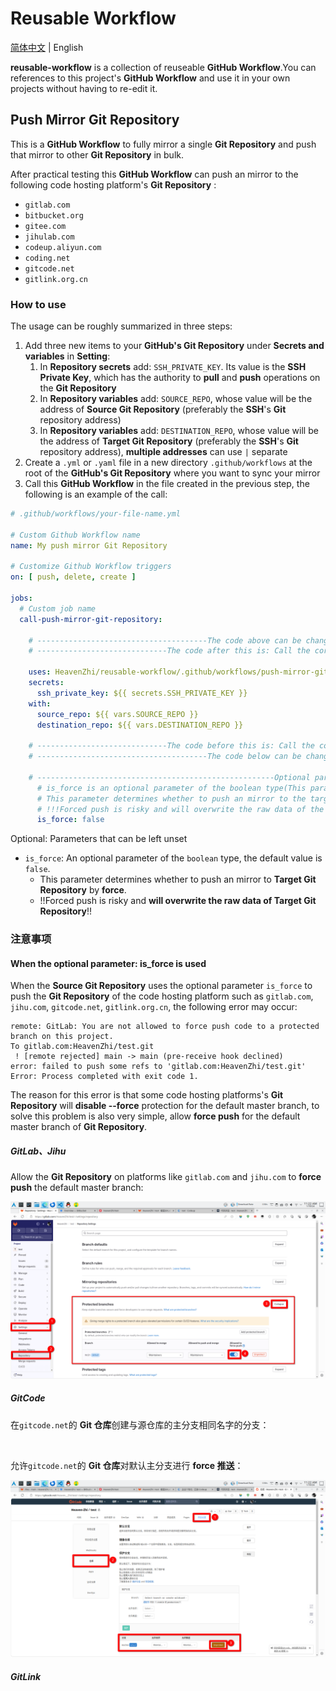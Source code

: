 # Reusable Workflow

[简体中文](./README.md) | English

**reusable-workflow** is a collection of reuseable **GitHub Workflow**.You can references to this project's **GitHub Workflow** and use it in your own projects without having to re-edit it.

## Push Mirror Git Repository

This is a **GitHub Workflow** to fully mirror a single **Git Repository** and push that mirror to other **Git Repository** in bulk.

After practical testing this **GitHub Workflow** can push an mirror to the following code hosting platform's **Git Repository** :

- `gitlab.com`
- `bitbucket.org`
- `gitee.com`
- `jihulab.com`
- `codeup.aliyun.com`
- `coding.net`
- `gitcode.net`
- `gitlink.org.cn`

### How to use

The usage can be roughly summarized in three steps:

1. Add three new items to your **GitHub's Git Repository** under **Secrets and variables** in  **Setting**:
   1. In **Repository secrets** add: `SSH_PRIVATE_KEY`. Its value is the **SSH Private Key**, which has the authority to **pull** and **push** operations on the **Git Repository**
   2. In **Repository variables** add: `SOURCE_REPO`, whose value will be the address of **Source Git Repository** (preferably the **SSH**'s **Git** repository address)
   3. In **Repository variables** add: `DESTINATION_REPO`, whose value will be the address of **Target Git Repository** (preferably the **SSH**'s **Git** repository address), **multiple addresses** can use `|` separate
2. Create a `.yml` or `.yaml` file in a new directory `.github/workflows` at the root of the **GitHub's Git Repository** where you want to sync your mirror
3. Call this **GitHub Workflow** in the file created in the previous step, the following is an example of the call:

```yml
# .github/workflows/your-file-name.yml

# Custom Github Workflow name
name: My push mirror Git Repository

# Customize Github Workflow triggers
on: [ push, delete, create ]

jobs:
  # Custom job name
  call-push-mirror-git-repository:

    # --------------------------------------The code above can be changed as needed--------------------------------------
    # -----------------------------The code after this is: Call the core step of the GitHub Workflow (cannot be changed)-----------------------------

    uses: HeavenZhi/reusable-workflow/.github/workflows/push-mirror-git-repository.yml@main
    secrets:
      ssh_private_key: ${{ secrets.SSH_PRIVATE_KEY }}
    with:
      source_repo: ${{ vars.SOURCE_REPO }}
      destination_repo: ${{ vars.DESTINATION_REPO }}

    # -----------------------------The code before this is: Call the core step of the GitHub Workflow (cannot be changed)-----------------------------
    # --------------------------------------The code below can be changed as needed--------------------------------------

    # -----------------------------------------------------Optional parameter-----------------------------------------------------
      # is_force is an optional parameter of the boolean type(This parameter is not required). If this parameter is not set, the default value is false.
      # This parameter determines whether to push an mirror to the target Git repository by force.
      # !!!Forced push is risky and will overwrite the raw data of the target Git repository!!!
      is_force: false
```

Optional: Parameters that can be left unset

- `is_force`: An optional parameter of the `boolean` type, the default value is `false`.
  - This parameter determines whether to push an mirror to **Target Git Repository** by **force**.
  - !!Forced push is risky and **will overwrite the raw data of Target Git Repository**!!

### 注意事项

#### When the optional parameter: is_force is used

When the **Source Git Repository** uses the optional parameter `is_force` to push the **Git Repository** of the code hosting platform such as `gitlab.com`, `jihu.com`, `gitcode.net`, `gitlink.org.cn`, the following error may occur:

```shell
remote: GitLab: You are not allowed to force push code to a protected branch on this project.
To gitlab.com:HeavenZhi/test.git
 ! [remote rejected] main -> main (pre-receive hook declined)
error: failed to push some refs to 'gitlab.com:HeavenZhi/test.git'
Error: Process completed with exit code 1.
```

The reason for this error is that some code hosting platforms's **Git Repository** will **disable  --force** protection for the default master branch, to solve this problem is also very simple, allow **force push** for the default master branch of **Git Repository**.

##### GitLab、Jihu

Allow the **Git Repository** on platforms like `gitlab.com` and `jihu.com` to **force push** the default master branch:

![GitLab_config_force](image/GitLab_config_force.png)

##### GitCode

在`gitcode.net`的 **Git 仓库**创建与源仓库的主分支相同名字的分支：

![]()

允许`gitcode.net`的 **Git 仓库**对默认主分支进行 **force 推送**：

![GitCode_config_force](image/GitCode_config_force.png)

##### GitLink
